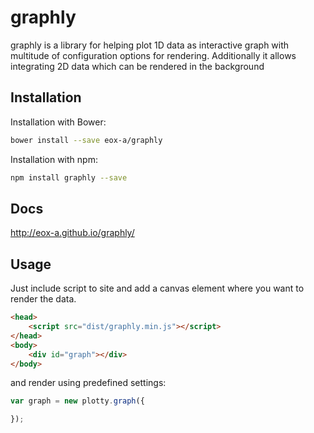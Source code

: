 
graphly
======

graphly is a library for helping plot 1D data as interactive graph with
multitude of configuration options for rendering. Additionally it allows 
integrating 2D data which can be rendered in the background


Installation
------------

Installation with Bower:
```bash
bower install --save eox-a/graphly
```

Installation with npm:
```bash
npm install graphly --save
```
Docs
----
http://eox-a.github.io/graphly/

Usage
-----

Just include script to site and add a canvas element where you want to render the data.
```html
<head>
	<script src="dist/graphly.min.js"></script>
</head>
<body>
	<div id="graph"></div>
</body>
```

and render using predefined settings:
```javascript
var graph = new plotty.graph({

});

```